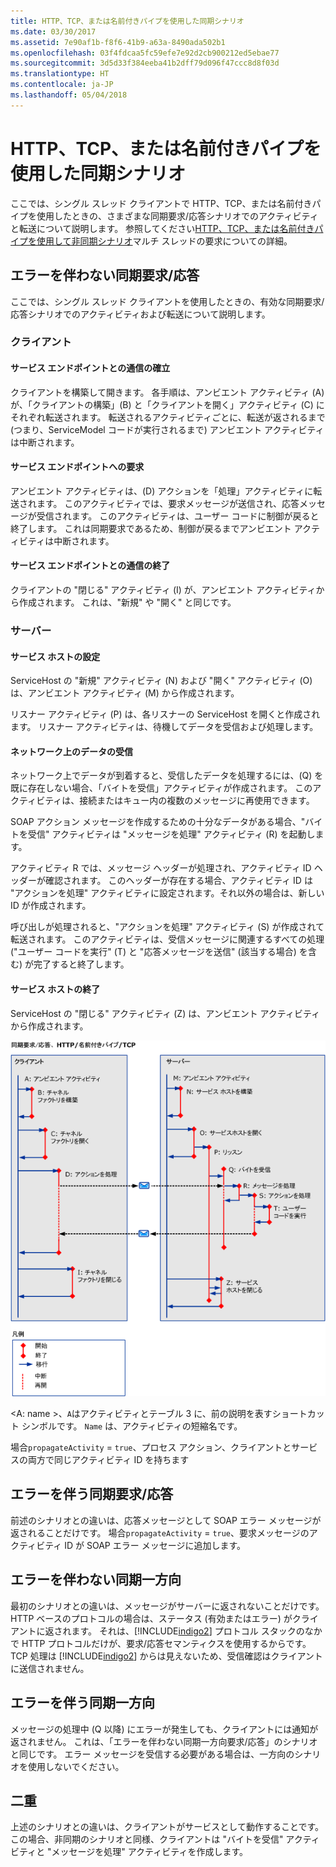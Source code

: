 ```yaml
---
title: HTTP、TCP、または名前付きパイプを使用した同期シナリオ
ms.date: 03/30/2017
ms.assetid: 7e90af1b-f8f6-41b9-a63a-8490ada502b1
ms.openlocfilehash: 03f4fdcaa5fc59efe7e92d2cb900212ed5ebae77
ms.sourcegitcommit: 3d5d33f384eeba41b2dff79d096f47ccc8d8f03d
ms.translationtype: HT
ms.contentlocale: ja-JP
ms.lasthandoff: 05/04/2018
---
```

# <a name="synchronous-scenarios-using-http-tcp-or-named-pipe"></a>HTTP、TCP、または名前付きパイプを使用した同期シナリオ
ここでは、シングル スレッド クライアントで HTTP、TCP、または名前付きパイプを使用したときの、さまざまな同期要求/応答シナリオでのアクティビティと転送について説明します。 参照してください[HTTP、TCP、または名前付きパイプを使用して非同期シナリオ](../../../../../docs/framework/wcf/diagnostics/tracing/asynchronous-scenarios-using-http-tcp-or-named-pipe.md)マルチ スレッドの要求についての詳細。  
  
## <a name="synchronous-requestreply-without-errors"></a>エラーを伴わない同期要求/応答  
 ここでは、シングル スレッド クライアントを使用したときの、有効な同期要求/応答シナリオでのアクティビティおよび転送について説明します。  
  
### <a name="client"></a>クライアント  
  
#### <a name="establishing-communication-with-service-endpoint"></a>サービス エンドポイントとの通信の確立  
 クライアントを構築して開きます。 各手順は、アンビエント アクティビティ (A) が、「クライアントの構築」(B) と「クライアントを開く」アクティビティ (C) にそれぞれ転送されます。 転送されるアクティビティごとに、転送が返されるまで (つまり、ServiceModel コードが実行されるまで) アンビエント アクティビティは中断されます。  
  
#### <a name="making-a-request-to-service-endpoint"></a>サービス エンドポイントへの要求  
 アンビエント アクティビティは、(D) アクションを「処理」アクティビティに転送されます。 このアクティビティでは、要求メッセージが送信され、応答メッセージが受信されます。 このアクティビティは、ユーザー コードに制御が戻ると終了します。 これは同期要求であるため、制御が戻るまでアンビエント アクティビティは中断されます。  
  
#### <a name="closing-communication-with-service-endpoint"></a>サービス エンドポイントとの通信の終了  
 クライアントの "閉じる" アクティビティ (I) が、アンビエント アクティビティから作成されます。 これは、"新規" や "開く" と同じです。  
  
### <a name="server"></a>サーバー  
  
#### <a name="setting-up-a-service-host"></a>サービス ホストの設定  
 ServiceHost の "新規" アクティビティ (N) および "開く" アクティビティ (O) は、アンビエント アクティビティ (M) から作成されます。  
  
 リスナー アクティビティ (P) は、各リスナーの ServiceHost を開くと作成されます。 リスナー アクティビティは、待機してデータを受信および処理します。  
  
#### <a name="receiving-data-on-the-wire"></a>ネットワーク上のデータの受信  
 ネットワーク上でデータが到着すると、受信したデータを処理するには、(Q) を既に存在しない場合、「バイトを受信」アクティビティが作成されます。 このアクティビティは、接続またはキュー内の複数のメッセージに再使用できます。  
  
 SOAP アクション メッセージを作成するための十分なデータがある場合、"バイトを受信" アクティビティは "メッセージを処理" アクティビティ (R) を起動します。  
  
 アクティビティ R では、メッセージ ヘッダーが処理され、アクティビティ ID ヘッダーが確認されます。 このヘッダーが存在する場合、アクティビティ ID は "アクションを処理" アクティビティに設定されます。それ以外の場合は、新しい ID が作成されます。  
  
 呼び出しが処理されると、"アクションを処理" アクティビティ (S) が作成されて転送されます。 このアクティビティは、受信メッセージに関連するすべての処理 ("ユーザー コードを実行" (T) と "応答メッセージを送信" (該当する場合) を含む) が完了すると終了します。  
  
#### <a name="closing-a-service-host"></a>サービス ホストの終了  
 ServiceHost の "閉じる" アクティビティ (Z) は、アンビエント アクティビティから作成されます。  
  
 ![HTTP を使用した同期シナリオ&#47;TCP&#47;名前付きパイプ](../../../../../docs/framework/wcf/diagnostics/tracing/media/sync.gif "同期")  
  
 \<A: name >、`A`はアクティビティとテーブル 3 に、前の説明を表すショートカット シンボルです。 `Name` は、アクティビティの短縮名です。  
  
 場合`propagateActivity` = `true`、プロセス アクション、クライアントとサービスの両方で同じアクティビティ ID を持ちます  
  
## <a name="synchronous-requestreply-with-errors"></a>エラーを伴う同期要求/応答  
 前述のシナリオとの違いは、応答メッセージとして SOAP エラー メッセージが返されることだけです。 場合`propagateActivity` = `true`、要求メッセージのアクティビティ ID が SOAP エラー メッセージに追加します。  
  
## <a name="synchronous-one-way-without-errors"></a>エラーを伴わない同期一方向  
 最初のシナリオとの違いは、メッセージがサーバーに返されないことだけです。 HTTP ベースのプロトコルの場合は、ステータス (有効またはエラー) がクライアントに返されます。 それは、[!INCLUDE[indigo2](../../../../../includes/indigo2-md.md)] プロトコル スタックのなかで HTTP プロトコルだけが、要求/応答セマンティクスを使用するからです。 TCP 処理は [!INCLUDE[indigo2](../../../../../includes/indigo2-md.md)] からは見えないため、受信確認はクライアントに送信されません。  
  
## <a name="synchronous-one-way-with-errors"></a>エラーを伴う同期一方向  
 メッセージの処理中 (Q 以降) にエラーが発生しても、クライアントには通知が返されません。 これは、「エラーを伴わない同期一方向要求/応答」のシナリオと同じです。 エラー メッセージを受信する必要がある場合は、一方向のシナリオを使用しないでください。  
  
## <a name="duplex"></a>二重  
 上述のシナリオとの違いは、クライアントがサービスとして動作することです。この場合、非同期のシナリオと同様、クライアントは "バイトを受信" アクティビティと "メッセージを処理" アクティビティを作成します。

